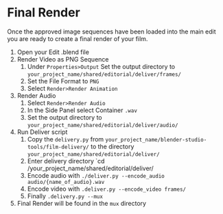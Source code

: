 # Final Render
Once the approved image sequences have been loaded into the main edit you are ready to create a final render of your film. 

1. Open your Edit .blend file
2. Render Video as PNG Sequence
	1. Under `Properties>Output` Set the output directory to `your_project_name/shared/editorial/deliver/frames/`
	2. Set the File Format to `PNG`
	3. Select `Render>Render Animation` 
3. Render Audio
	1. Select `Render>Render Audio`
	2. In the Side Panel select Container `.wav`
	3. Set the output directory to `your_project_name/shared/editorial/deliver/audio/`
4. Run Deliver script
	1. Copy the `delivery.py` from `your_project_name/blender-studio-tools/film-delivery/` to the directory `your_project_name/shared/editorial/deliver/`
	2. Enter delivery directory `cd /your_project_name/shared/editorial/deliver/ 
	3. Encode audio with `./deliver.py --encode_audio audio/{name_of_audio}.wav`
	4. Encode video with `.deliver.py --encode_video frames/`
	5. Finally `.delivery.py --mux`
5. Final Render will be found in the `mux` directory
